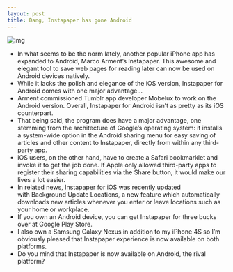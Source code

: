 ```yaml
---
layout: post
title: Dang, Instapaper has gone Android
---
```

![img](http://media.idownloadblog.com/wp-content/uploads/2012/06/Instapaper-for-Android-teaser.jpg)
* In what seems to be the norm lately, another popular iPhone app has expanded to Android, Marco Arment’s Instapaper. This awesome and elegant tool to save web pages for reading later can now be used on Android devices natively.
* While it lacks the polish and elegance of the iOS version, Instapaper for Android comes with one major advantage…
* Arment commissioned Tumblr app developer Mobelux to work on the Android version. Overall, Instapaper for Android isn’t as pretty as its iOS counterpart.
* That being said, the program does have a major advantage, one stemming from the architecture of Google’s operating system: it installs a system-wide option in the Android sharing menu for easy saving of articles and other content to Instapaper, directly from within any third-party app.
* iOS users, on the other hand, have to create a Safari bookmarklet and invoke it to get the job done. If Apple only allowed third-party apps to register their sharing capabilities via the Share button, it would make our lives a lot easier.
* In related news, Instapaper for iOS was recently updated with Background Update Locations, a new feature which automatically downloads new articles whenever you enter or leave locations such as your home or workplace.
* If you own an Android device, you can get Instapaper for three bucks over at Google Play Store.
* I also own a Samsung Galaxy Nexus in addition to my iPhone 4S so I’m obviously pleased that Instapaper experience is now available on both platforms.
* Do you mind that Instapaper is now available on Android, the rival platform?

